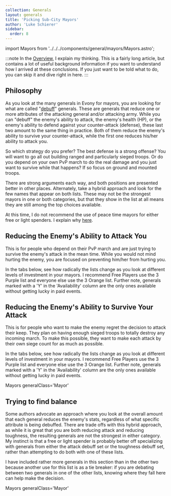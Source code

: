 ```yaml
---
collection: Generals
layout: generals
title: 'Picking Sub-City Mayors'
author: 'Luke Schierer'
sidebar:
  order: 8
---
```


import Mayors from '../../../components/general/mayors/Mayors.astro';

:::note
In the [Overview][], I explain my thinking. This is a fairly long article, but
contains a lot of useful background information if you want to understand how I
arrived at these conclusions. If you just want to be told what to do, you can
skip it and dive right in here.
:::

## Philosophy

As you look at the many generals in Evony for mayors, you are looking for what
are called "[debuff][]" generals. These are generals that reduce one or more
attributes of the attacking general and/or attacking army. While you can
"debuff" the enemy's ability to attack, the enemy's health (HP), or the enemy's
ability to defend against your counter-attack (defense), these last two amount
to the same thing in practice. Both of them reduce the enemy's ability to
survive your counter-attack, while the first one reduces his/her ability to
attack you.

So which strategy do you prefer? The best defense is a strong offense? You
will want to go all out building ranged and particularly sieged troops. Or do
you depend on your own PvP march to do the real damage and you just want to
survive while that happens? If so focus on ground and mounted troops.

There are strong arguments each way, and both positions are presented better
in other places. Alternately, take a hybrid approach and look for the few
names that appear on both lists. These may not be the strongest mayors in one
or both categories, but that they show in the list at all means they are still
among the top choices available.

At this time, I do not recommend the use of peace time mayors for either free
or light spenders. I explain why [here][peace].

[peace]: ../peace_time_subcity_mayors/
[debuff]: ../../reference/glossary/#debuff

## Reducing the Enemy's Ability to Attack You

This is for people who depend on their PvP march and are just trying to survive
the enemy's attack in the mean time. While you would not mind hurting the
enemy, you are focused on preventing him/her from hurting you.

In the tabs below, see how radically the lists change as you look at different
levels of investment in your mayors. I recommend Free Players use the 3 Purple
list and everyone else use the 3 Orange list. Further note, generals marked
with a 'Y' in the 'Availability' column are the only ones available without
getting lucky in paid events.

<Mayors generalClass='Mayor'></Mayors>

## Reducing the Enemy's Ability to Survive Your Attack

This is for people who want to make the enemy regret the decision to attack
their keep. They plan on having enough sieged troops to totally destroy any
incoming march. To make this possible, they want to make each attack by their
own siege count for as much as possible.

In the tabs below, see how radically the lists change as you look at different
levels of investment in your mayors. I recommend Free Players use the 3 Purple
list and everyone else use the 3 Orange list. Further note, generals marked
with a 'Y' in the 'Availability' column are the only ones available without
getting lucky in paid events.

Mayors generalClass='Mayor'

## Trying to find balance

Some authors advocate an approach where you look at the overall amount that
each general reduces the enemy's stats, regardless of what specific attribute
is being debuffed. There are trade offs with this hybrid approach,
as while it is great that you are both reducing attack and reducing toughness,
the resulting generals are not the strongest in either category. My instinct
is that a free or light spender is probably better off specializing with
generals from either the attack debuff set or the toughness debuff set,
rather than attempting to do both with one of these lists.

I have included rather more generals in this section than in the other two
because another use for this list is as a tie breaker: if you are debating
between two generals in one of the other lists, knowing where they fall here
can help make the decision.

Mayors generalClass='Mayor'

[Overview]: ../overview
